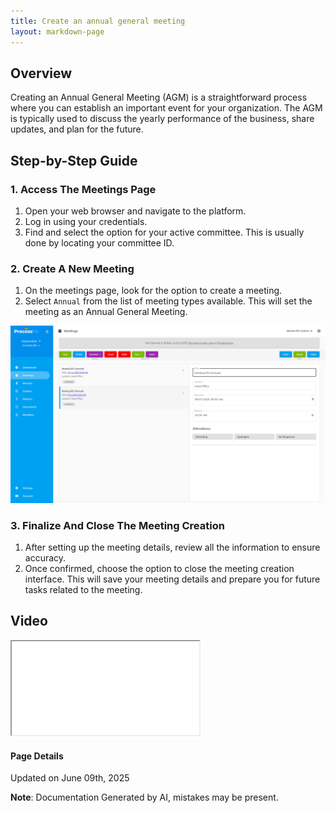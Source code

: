 ```yaml
---
title: Create an annual general meeting
layout: markdown-page
---
```

## Overview
Creating an Annual General Meeting (AGM) is a straightforward process where you can establish an important event for your organization. The AGM is typically used to discuss the yearly performance of the business, share updates, and plan for the future.

## Step-by-Step Guide

### 1. Access The Meetings Page
1. Open your web browser and navigate to the platform.
2. Log in using your credentials.
3. Find and select the option for your active committee. This is usually done by locating your committee ID.

### 2. Create A New Meeting
1. On the meetings page, look for the option to create a meeting.
2. Select `Annual` from the list of meeting types available. This will set the meeting as an Annual General Meeting.

![Image](../media\meetings\create_an_annual_general_meeting\Create_an_annual_general_meeting_1.png)

### 3. Finalize And Close The Meeting Creation
1. After setting up the meeting details, review all the information to ensure accuracy.
2. Once confirmed, choose the option to close the meeting creation interface. This will save your meeting details and prepare you for future tasks related to the meeting.


## Video 
<div class="container my-5">
	<div class="embed-responsive embed-responsive-16by9">
		<iframe class="embed-responsive-item" src="..\media\meetings\create_an_annual_general_meeting\Create_an_annual_general_meeting.webm" allowfullscreen></iframe>
	</div>
</div>



#### Page Details
Updated on June 09th, 2025

**Note**: Documentation Generated by AI, mistakes may be present.